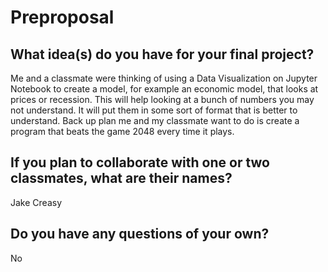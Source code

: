 # Preproposal

## What idea(s) do you have for your final project?

Me and a classmate were thinking of using a Data Visualization on Jupyter Notebook to create a model, for example an economic model, that looks at prices or recession. This will help looking at a bunch of numbers you may not understand. It will put them in some sort of format that is better to understand.
Back up plan me and my classmate want to do is create a program that beats the game 2048 every time it plays.

## If you plan to collaborate with one or two classmates, what are their names?

Jake Creasy

## Do you have any questions of your own?

No
